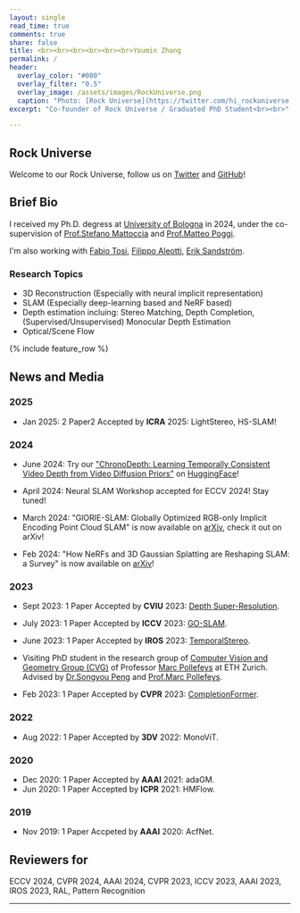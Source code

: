 ```yaml
---
layout: single
read_time: true
comments: true
share: false
title: <br><br><br><br><br><br>Youmin Zhang
permalink: /
header:
  overlay_color: "#000"
  overlay_filter: "0.5"
  overlay_image: /assets/images/RockUniverse.png
  caption: "Photo: [Rock Universe](https://twitter.com/hi_rockuniverse)"
excerpt: "Co-founder of Rock Universe / Graduated PhD Student<br><br>"

---
```



## Rock Universe

Welcome to our Rock Universe, follow us on [Twitter](https://twitter.com/hi_rockuniverse) and [GitHub](https://github.com/rockuniverse-tech)!

## Brief Bio

I received my Ph.D. degress at [University of Bologna](https://www.unibo.it/en) in 2024, under the co-supervision of [Prof.Stefano Mattoccia](http://vision.deis.unibo.it/~smatt/Site/Home.html) and [Prof.Matteo Poggi](https://mattpoggi.github.io/).

I'm also working with [Fabio Tosi](https://fabiotosi92.github.io/), [Filippo Aleotti](https://filippoaleotti.github.io/website/), [Erik Sandström](https://scholar.google.com/citations?user=phiETm4AAAAJ&hl=en).

<!--span style="color:red">I am on track to complete my PhD in February 2024. I'm actively looking for a research position.</span-->


### Research Topics

* 3D Reconstruction (Especially with neural implicit representation)
* SLAM (Especially deep-learning based and NeRF based)
* Depth estimation incluing: Stereo Matching, Depth Completion, (Supervised/Unsupervised) Monocular Depth Estimation
* Optical/Scene Flow

<div id='featured'></div>

{% include feature_row %}

## News and Media

### 2025

* Jan 2025: 2 Paper2 Accepted by **ICRA** 2025: LightStereo, HS-SLAM!

### 2024

* June 2024: Try our ["ChronoDepth: Learning Temporally Consistent Video Depth from Video Diffusion Priors"](https://jhaoshao.github.io/ChronoDepth/) on [HuggingFace](https://huggingface.co/jhshao/ChronoDepth)!

* April 2024: Neural SLAM Workshop accepted for ECCV 2024! Stay tuned!

* March 2024: "GlORIE-SLAM: Globally Optimized RGB-only Implicit Encoding Point Cloud SLAM" is now available on [arXiv](https://arxiv.org/abs/2403.19549v2), check it out on arXiv!

* Feb 2024: "How NeRFs and 3D Gaussian Splatting are Reshaping SLAM: a Survey" is now available on [arXiv](https://arxiv.org/pdf/2402.13255.pdf)!

### 2023

* Sept 2023: 1 Paper Accepted by **CVIU** 2023: [Depth Super-Resolution](https://youmi-zym.github.io/publications/).

* July 2023: 1 Paper Accepted by **ICCV** 2023: [GO-SLAM](https://youmi-zym.github.io/projects/GO-SLAM/).

* June 2023: 1 Paper Accepted by **IROS** 2023: [TemporalStereo](https://youmi-zym.github.io/projects/TemporalStereo/).

<!-- -->
* Visiting PhD student in the research group of [Computer Vision and Geometry Group (CVG)](http://www.cvg.ethz.ch/index.php) of Professor [Marc Pollefeys](https://people.inf.ethz.ch/pomarc/) at ETH Zurich. Advised by [Dr.Songyou Peng](https://pengsongyou.github.io/) and [Prof.Marc Pollefeys](https://people.inf.ethz.ch/pomarc/).

* Feb 2023: 1 Paper Accepted by **CVPR** 2023: [CompletionFormer](https://youmi-zym.github.io/projects/CompletionFormer/).

### 2022

* Aug 2022: 1 Paper Accepted by **3DV** 2022: MonoViT.

### 2020

* Dec 2020: 1 Paper Accepted by **AAAI** 2021: adaGM.
* Jun 2020: 1 Paper Accepted by **ICPR** 2021: HMFlow.

### 2019

* Nov 2019: 1 Paper Accpeted by **AAAI** 2020: AcfNet.

## Reviewers for

ECCV 2024, CVPR 2024, AAAI 2024, CVPR 2023, ICCV 2023, AAAI 2023, IROS 2023, RAL, Pattern Recognition

---
